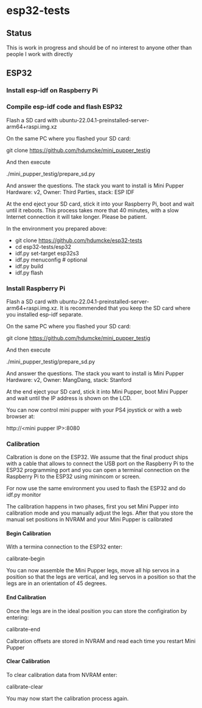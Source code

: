 # esp32-tests

## Status

This is work in progress and should be of no interest to anyone other than people I work with directly

## ESP32

### Install esp-idf on Raspberry Pi


### Compile esp-idf code and flash ESP32

Flash a SD card with ubuntu-22.04.1-preinstalled-server-arm64+raspi.img.xz

On the same PC where you flashed your SD card:

git clone https://github.com/hdumcke/mini_pupper_testig

And then execute 

./mini_pupper_testig/prepare_sd.py

And answer the questions. The stack you want to install is Mini Pupper Hardware: v2, Owner: Third Parties, stack: ESP IDF

At the end eject your SD card, stick it into your Raspberry Pi, boot and wait until it reboots. This process takes more that 40 minutes, with a slow Internet connection it will take longer. Please be patient.

In the environment you prepared above:

- git clone https://github.com/hdumcke/esp32-tests
- cd esp32-tests/esp32
- idf.py set-target esp32s3
- idf.py menuconfig # optional
- idf.py build
- idf.py flash

### Install Raspberry Pi

Flash a SD card with ubuntu-22.04.1-preinstalled-server-arm64+raspi.img.xz. It is recommended that you keep the SD card where you installed esp-idf separate.

On the same PC where you flashed your SD card:

git clone https://github.com/hdumcke/mini_pupper_testig

And then execute 

./mini_pupper_testig/prepare_sd.py

And answer the questions. The stack you want to install is Mini Pupper Hardware: v2, Owner: MangDang, stack: Stanford

At the end eject your SD card, stick it into Mini Pupper, boot Mini Pupper and wait until the IP address is shown on the LCD.

You can now control mini pupper with your PS4 joystick or with a web browser at:

http://&lt;mini pupper IP&gt;:8080

### Calibration

Calbration is done on the ESP32. We assume that the final product ships with a cable that allows to connect the USB port on the Raspberry Pi to the ESP32 programming port and you can open a terminal connection on the Raspberry Pi
to the ESP32 using minincom or screen.

For now use the same environment you used to flash the ESP32 and do idf.py monitor

The calibration happens in two phases, first you set Mini Pupper into calibration mode and you manually adjust the legs. After that you store the manual set positions in NVRAM and your Mini Pupper is calibrated

#### Begin Calibration

With a termina connection to the ESP32 enter:

  calibrate-begin

You can now assemble the Mini Pupper legs, move all hip servos in a position so that the legs are vertical, and leg servos in a position so that the legs are in an orientation of 45 degrees.

#### End Calibration

Once the legs are in the ideal position you can store the configiration by entering:

  calibrate-end

Calbration offsets are stored in NVRAM and read each time you restart Mini Pupper

#### Clear Calibration

To clear calibration data from NVRAM enter:

  calibrate-clear

You may now start the calibration process again.
